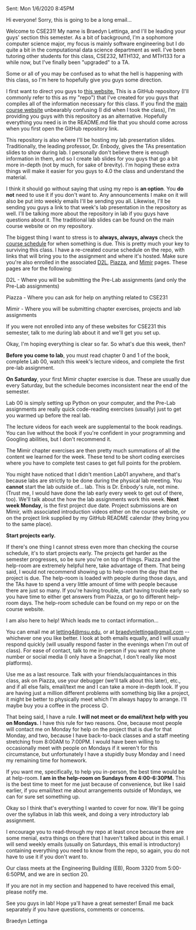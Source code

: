 Sent: Mon 1/6/2020 8:45PM

Hi everyone! Sorry, this is going to be a long email...


Welcome to CSE231! My name is Braedyn Lettinga, and I'll be leading your guys' section this semester. As a bit of background, I'm a sophomore computer science major, my focus is mainly software engineering but I do quite a bit in the computational data science department as well. I've been tutoring other students for this class, CSE232, MTH132, and MTH133 for a while now, but I've finally been "upgraded" to a TA.

Some or all of you may be confused as to what the hell is happening with this class, so I'm here to hopefully give you guys some direction. 

I first want to direct you guys to [this website.](https://github.com/braedynl/CSE231-020-SS20) This is a GitHub repository (I'll commonly refer to this as my "repo") that I've created for you guys that compiles all of the information necessary for this class. If you find the [main course website](https://www.cse.msu.edu/~cse231/) unbearably confusing (I did when I took the class), I'm providing you guys with this repository as an alternative. Hopefully everything you need is in the README.md file that you should come across when you first open the GitHub repository link. 

This repository is also where I'll be hosting my lab presentation slides. Traditionally, the leading professor, Dr. Enbody, gives the TAs presentation slides to show during lab. I personally don't believe there is enough information in them, and so I create lab slides for you guys that go a bit more in-depth (not by much, for sake of brevity). I'm hoping these extra things will make it easier for you guys to 4.0 the class and understand the material. 

I think it should go without saying that using my repo is **an option**. You **do not** need to use it if you don't want to. Any announcements I make on it will also be put into weekly emails I'll be sending you all. Likewise, I'll be sending you guys a link to that week's lab presentation in the repository as well. I'll be talking more about the repository in lab if you guys have questions about it. The traditional lab slides can be found on the main course website or on my repository. 

The biggest thing I want to stress is to **always, always, always** check the [course schedule](https://www.cse.msu.edu/~cse231/Online/due_dates.html) for when something is due. This is pretty much your key to surviving this class. I have a re-created course schedule on the repo, with links that will bring you to the assignment and where it's hosted. Make sure you're also enrolled in the associated [D2L](https://d2l.msu.edu/d2l/loginh/), [Piazza](https://piazza.com/), and [Mimir](https://class.mimir.io/) pages. These pages are for the following:

D2L - Where you will be submitting the Pre-Lab assignments (and only the Pre-Lab assignments)

Piazza - Where you can ask for help on anything related to CSE231

Mimir - Where you will be submitting chapter exercises, projects and lab assignments

If you were not enrolled into any of these websites for CSE231 this semester, talk to me during lab about it and we'll get you set up. 


Okay, I'm hoping everything is clear so far. So what's due this week, then? 


**Before you come to lab**, you must read chapter 0 and 1 of the book, complete Lab 00, watch this week's lecture videos, and complete the first pre-lab assignment. 

**On Saturday**, your first Mimir chapter exercise is due. These are usually due every Saturday, but the schedule becomes inconsistent near the end of the semester.

Lab 00 is simply setting up Python on your computer, and the Pre-Lab assignments are really quick code-reading exercises (usually) just to get you warmed up before the real lab. 

The lecture videos for each week are supplemental to the book readings. You can live without the book if you're confident in your programming and Googling abilities, but I don't recommend it.

The Mimir chapter exercises are then pretty much summations of all the content we learned for the week. These tend to be short coding exercises where you have to complete test cases to get full points for the problem. 

You might have noticed that I didn't mention Lab01 anywhere, and that's because labs are strictly to be done during the physical lab meeting. You **cannot** start the lab outside of... lab. This is Dr. Enbody's rule, not mine. (Trust me, I would have done the lab early every week to get out of there, too). We'll talk about the how the lab assignments work this week.
**Next week Monday**, is the first project due date. Project submissions are on Mimir, with associated introduction videos either on the course website, or on the project link supplied by my GitHub README calendar (they bring you to the same place).

**Start projects early.**

If there's one thing I cannot stress even more than checking the course schedule, it's to start projects early. The projects get harder as the semester progresses, so be sure you're on top of things. Piazza and the help-room are extremely helpful here, take advantage of them. That being said, I would not recommend showing up to help-room the day that the project is due. The help-room is loaded with people during those days, and the TAs have to spend a very little amount of time with people because there are just so many. If you're having trouble, start having trouble early so you have time to either get answers from Piazza, or go to different help-room days. The help-room schedule can be found on my repo or on the course website. 

I am also here to help! Which leads me to contact information...

You can email me at letting4@msu.edu, or at braedynlettinga@gmail.com -- whichever one you like better. I look at both emails equally, and I will usually respond quickly (will usually respond faster in the evenings when I'm out of class). For ease of contact, talk to me in-person if you want my phone number or social media (I only have a Snapchat, I don't really like most platforms). 

Use me as a last resource. Talk with your friends/acquaintances in this class, ask on Piazza, use your debugger (we'll talk about this later), etc., and if all else fails, email/text me and I can take a more in-depth look.  If you are having just a million different problems with something big like a project, it might be better to physically meet which I'm always happy to arrange. I'll maybe buy you a coffee in the process 😉. 

That being said, I have a rule. **I will not meet or do email/text help with you on Mondays.** I have this rule for two reasons. One, because most people will contact me on Monday for help on the project that is due for that Monday, and two, because I have back-to-back classes and a staff meeting stretching from 8:00AM to 7:00PM. I would have been willing to occasionally meet with people on Mondays if it weren't for this circumstance, but unfortunately I have a stupidly busy Monday and I need my remaining time for homework. 

If you want me, specifically, to help you in-person, the best time would be at help-room. **I am in the help-room on Sundays from 4:00-6:30PM.** This is the best time to meet for me just because of convenience, but like I said earlier, if you email/text me about arrangements outside of Mondays, we can for sure set something up. 


Okay so I think that's everything I wanted to cover for now. We'll be going over the syllabus in lab this week, and doing a very introductory lab assignment. 

I encourage you to read-through my repo at least once because there are some menial, extra things on there that I haven't talked about in this email. I will send weekly emails (usually on Saturdays, this email is introductory) containing everything you need to know from the repo, so again, you do not have to use it if you don't want to. 

Our class meets at the Engineering Building (EB), Room 3320 from 5:00-6:50PM, and we are in section 20. 

If you are not in my section and happened to have received this email, please notify me. 


See you guys in lab! Hope ya'll have a great semester! Email me back separately if you have questions, comments or concerns. 

Braedyn Lettinga
